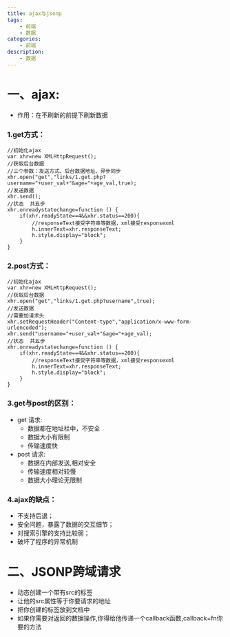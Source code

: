 ```yaml
---
title: ajax与jsonp
tags:
    - 前端
    - 数据
categories:
    - 前端
description:
    - 数据
---
```

# 一、ajax:
* 作用：在不刷新的前提下刷新数据
### 1.get方式：
~~~
//初始化ajax
var xhr=new XMLHttpRequest();
//获取后台数据
//三个参数：发送方式、后台数据地址、异步同步
xhr.open("get","links/1.get.php?username="+user_val+"&age="+age_val,true);
//发送数据
xhr.send();
//状态  共五步
xhr.onreadystatechange=function () {
    if(xhr.readyState==4&&xhr.status==200){
        //responseText接受字符串等数据，xml接受responsexml
        h.innerText=xhr.responseText;
        h.style.display="block";
    }
}
~~~
### 2.post方式：
~~~
//初始化ajax
var xhr=new XMLHttpRequest();
//获取后台数据
xhr.open("get","links/1.get.php?username",true);
//发送数据
//需要加请求头
xhr.setRequestHeader("Content-type","application/x-www-form-urlencoded");
xhr.send("username="+user_val+"&age="+age_val);
//状态  共五步
xhr.onreadystatechange=function () {
    if(xhr.readyState==4&&xhr.status==200){
        //responseText接受字符串等数据，xml接受responsexml
        h.innerText=xhr.responseText;
        h.style.display="block";
    }
}
~~~
### 3.get与post的区别：
* get 请求:
    - 数据都在地址栏中，不安全
    - 数据大小有限制
    - 传输速度快
* post 请求:
    - 数据在内部发送,相对安全
    - 传输速度相对较慢
    - 数据大小理论无限制
### 4.ajax的缺点：
* 不支持后退；
* 安全问题，暴露了数据的交互细节；
* 对搜索引擎的支持比较弱；
* 破坏了程序的异常机制
# 二、JSONP跨域请求
* 动态创建一个带有src的标签
* 让他的src属性等于你要请求的地址
* 把你创建的标签放到文档中
* 如果你需要对返回的数据操作,你得给他传递一个callback函数,callback=fn你要的方法

